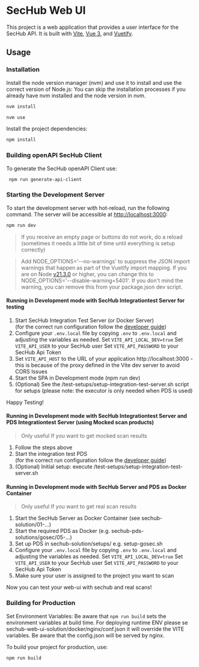 <!-- SPDX-License-Identifier: MIT --->
# SecHub Web UI

This project is a web application that provides a user interface for the SecHub API. It is built with [Vite](https://vitejs.dev/), [Vue 3](https://v3.vuejs.org/), and [Vuetify](https://vuetifyjs.com/en/).

## Usage

### Installation

Install the node version manager (nvm) and use it to install and use the correct version of Node.js:
You can skip the installation processes if you already have nvm installed and the node version in nvm.

```bash
nvm install
```

```bash
nvm use
```

Install the project dependencies:

```bash
npm install
```

### Building openAPI SecHub Client

To generate the SecHub openAPI Client use:

```bash
 npm run generate-api-client
 ```

### Starting the Development Server

To start the development server with hot-reload, run the following command. The server will be accessible at [http://localhost:3000](http://localhost:3000):

```bash
npm run dev
```

> If you receive an empty page or buttons do not work, do a reload (sometimes it needs a little bit of time until everything is setup correctly)

> Add NODE_OPTIONS='--no-warnings' to suppress the JSON import warnings that happen as part of the Vuetify import mapping. If you are on Node [v21.3.0](https://nodejs.org/en/blog/release/v21.3.0) or higher, you can change this to NODE_OPTIONS='--disable-warning=5401'. If you don't mind the warning, you can remove this from your package.json dev script.

#### Running in Development mode with SecHub Integrationtest Server for testing

1. Start SecHub Integration Test Server (or Docker Server)  
(for the correct run configuration follow the [developer guide](https://mercedes-benz.github.io/sechub/latest/sechub-developer-quickstart-guide.html#run-integration-tests-from-ide))
2. Configure your `.env.local` file by copying `.env` to `.env.local` and adjusting the variables as needed.
Set `VITE_API_LOCAL_DEV=true`
Set `VITE_API_USER` to your SecHub user
Set `VITE_API_PASSWORD` to your SecHub Api Token
3. Set `VITE_API_HOST` to the URL of your application http://localhost:3000 - this is because of the proxy defined in the Vite dev server to avoid CORS Issues
4. Start the SPA in Development mode (npm run dev)
5. (Optional) See the /test-setups/setup-integration-test-server.sh script for setups (please note: the executor is only needed when PDS is used)

Happy Testing!

#### Running in Development mode with SecHub Integrationtest Server and PDS Integrationtest Server (using Mocked scan products)
> Only useful If you want to get mocked scan results
1. Follow the steps above
2. Start the integration test PDS  
(for the correct run configuration follow the [developer guide](https://mercedes-benz.github.io/sechub/latest/sechub-developer-quickstart-guide.html#run-integration-tests-from-ide))
3. (Optional) Initial setup: execute /test-setups/setup-integration-test-server.sh

#### Running in Development mode with SecHub Server and PDS as Docker Container
> Only useful If you want to get real scan results
1. Start the SecHub Server as Docker Container (see sechub-solution/01-...)
2. Start the required PDS as Docker (e.g. sechub-pds-solutions/gosec/05-...)
3. Set up PDS in sechub-solution/setups/ e.g. setup-gosec.sh
4. Configure your `.env.local` file by copying `.env` to `.env.local` and adjusting the variables as needed.
Set `VITE_API_LOCAL_DEV=true`
Set `VITE_API_USER` to your SecHub user
Set `VITE_API_PASSWORD` to your SecHub Api Token
5. Make sure your user is assigned to the project you want to scan

Now you can test your web-ui with sechub and real scans!

### Building for Production

Set Environment Variables:
Be aware that `npm run build` sets the environment variables at build time.
For deploying runtime ENV please se sechub-web-ui-solution/docker/nginx/conf.json it will override the VITE variables. Be aware that the config.json will be served by nginx.

To build your project for production, use:

```bash
npm run build
```
